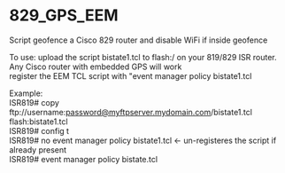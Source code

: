 # 829_GPS_EEM
Script geofence a Cisco 829 router and disable WiFi if inside geofence

To use: upload the script bistate1.tcl to flash:/ on your 819/829 ISR router. Any Cisco router with embedded GPS will work <br>
register the EEM TCL script with "event manager policy bistate1.tcl <p>

Example:<br>
ISR819# copy ftp://username:password@myftpserver.mydomain.com/bistate1.tcl flash:bistate1.tcl<br>
ISR819# config t<br>
ISR819# no event manager policy bistate1.tcl      <- un-registeres the script if already present<br>
ISR819# event manager policy bistate.tcl<br>

